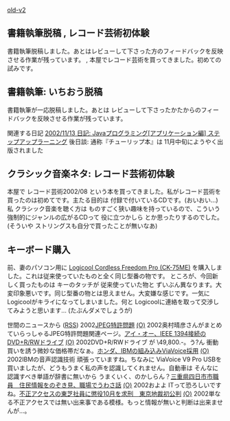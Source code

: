 [old-v2](ig020730-orig.html)

## 書籍執筆脱稿 , レコード芸術初体験

書籍執筆脱稿しました。あとはレビューして下さった方のフィードバックを反映させる作業が残っています。 , 本屋でレコード芸術を買ってきました。初めての試みです。






## 書籍執筆: いちおう脱稿


書籍執筆が一応脱稿しました。あとは レビューして下さったかたからのフィードバックを反映させる作業が残っています。

関連する日記
[2002/11/13 日記: Javaプログラミング[アプリケーション編] ステップアップラーニング](ig021113.html)
  後日談: 通称『チューリップ本』は 11月中旬にようやく出版されました


## クラシック音楽ネタ: レコード芸術初体験


本屋で レコード芸術2002/08 という本を買ってきました。私がレコード芸術を買ったのは初めてです。主たる目的は
付録で付いているCDです。(おいおい…)
私 クラシック音楽を聴く方は ものすごく狭い趣味を持っているので、こういう強制的にジャンルの広がるCDって
役に立つかしら とか思ったりするのでした。
(そういや ストリングスも自分で買ったことが無いなあ)

## キーボード購入


前、妻のパソコン用に [Logicool 
Cordless Freedom Pro (CK-75ME)](http://www.logicool.co.jp/cf/products/productoverview.html/key8.html) を購入しました。これは従来使っていたものと全く同じ型番の物です。
ところが、今回新しく買ったものは キーのタッチが 従来使っていた物と ずいぶん異なります。大変印象悪いです。同じ型番の物とは思えません。大変嫌な感じです。一気に
Logicoolがキライになってしまいました。何と Logicoolに連絡を取って交渉してみようと思います…
(たぶんダメでしょうが)



世間のニュースから ([RSS](ig020730-news.xml)) 2002[JPEG特許問題](http://www.matsusaka-u.ac.jp/~okumura/compression/jpegpat.html) [(O)](http://www.matsusaka-u.ac.jp/~okumura/compression/jpegpat.html) 2002奥村晴彦さんがまとめていらっしゃるJPEG特許問題関連ページ。[アイ・オー、IEEE 1394接続のDVD+R/RWドライブ](http://www.zdnet.co.jp/news/0207/29/njbt_14.html) [(O)](http://www.zdnet.co.jp/news/0207/29/njbt_14.html) 2002DVD+R/RWドライブ が \49,800.-。う?ん 衝動買いを誘う微妙な価格帯だなぁ。[ホンダ、IBMの組み込みViaVoice採用](http://www.zdnet.co.jp/news/0207/30/nebt_02.html) [(O)](http://www.zdnet.co.jp/news/0207/30/nebt_02.html) 2002IBMの音声認識技術 頑張っていますね。ちなみに ViaVoice V9 Pro USBを買いましたが、どうもうまく私の声を認識してくれません。自動車は そんなに認識すべき単語が辞書に無いから うまくいく、のかしらん？[三重県四日市市職員　住民情報をのぞき見、職場でうわさ話](http://www.mainichi.co.jp/digital/network/archive/200207/29/5.html) [(O)](http://www.mainichi.co.jp/digital/network/archive/200207/29/5.html) 2002およよ ITって恐ろしいですね。[不正アクセスの東芝社員に懲役10月を求刑　東京地裁初公判](http://www.mainichi.co.jp/digital/network/archive/200207/29/11.html) [(O)](http://www.mainichi.co.jp/digital/network/archive/200207/29/11.html) 2002単なる不正アクセスでは無い出来事である模様。もっと情報が無いと判断は出来ませんが…。